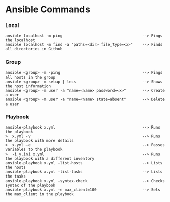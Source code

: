 # Ansible Commands

### Local 
    ansible localhost -m ping                                   --> Pings the localhost
    ansible localhost -m find -a "paths=<dir> file_type=<x>"    --> Finds all directories in Github

### Group
    ansible <group> -m -ping                                    --> Pings all hosts in the group
    ansible <group> -m setup | less                             --> Shows the host information
    ansible <group> -m user -a "name=<name> password=<x>"       --> Create a user 
    ansible <group> -m user -a "name=<name> state=absent"       --> Delete a user 

### Playbook 
    ansible-playbook x.yml                                      --> Runs the playbook
    >  x.yml -v                                                 --> Runs the playbook with more details
    >  x.yml –e                                                 --> Passes variables to the playbook
    >  -i y.ini x.yml                                           --> Runs the playbook with a different inventory
    ansible-playbook x.yml –list-hosts                          --> Lists the hosts
    ansible-playbook x.yml –list-tasks                          --> Lists the tasks
    ansible-playbook x.yml –syntax-check                        --> Checks syntax of the playbook
    ansible-playbook x.yml –e max_client=100                    --> Sets the max_client in the playbook